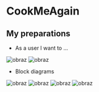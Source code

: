 # CookMeAgain
## My preparations 
* As a user I want to ...

![obraz](https://github.com/kama1990/CookMeAgain/assets/133498822/9b2e0b11-c827-48d5-8eab-efdc4e08dd95)
![obraz](https://github.com/kama1990/CookMeAgain/assets/133498822/fa8462b1-a43b-4eed-a20e-e04e0627e560)

* Block diagrams

![obraz](https://github.com/kama1990/CookMeAgain/assets/133498822/feaa1cd7-057b-4aba-a18e-2993cdf95698) 
![obraz](https://github.com/kama1990/CookMeAgain/assets/133498822/aae72840-1edf-4592-bf9a-1685f18cea6c) 
![obraz](https://github.com/kama1990/CookMeAgain/assets/133498822/8adda5ba-8ede-47e9-a0ce-be93c7470739)
![obraz](https://github.com/kama1990/CookMeAgain/assets/133498822/67c81e26-0614-43b3-9ca3-698286d5eed7)
